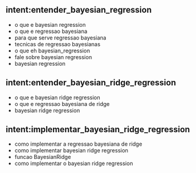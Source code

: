 ## intent:entender_bayesian_regression
- o que e bayesian regression
- o que e regressao bayesiana
- para que serve regressao bayesiana
- tecnicas de regressao bayesianas
- o que eh bayesian_regression
- fale sobre bayesian regression
- bayesian regression

## intent:entender_bayesian_ridge_regression
- o que e bayesian ridge regression
- o que e regressao bayesiana de ridge
- bayesian ridge regression

## intent:implementar_bayesian_ridge_regression
- como implementar a regressao bayesiana de ridge
- como implementar bayesian ridge regression
- funcao BayesianRidge
- como implementar o bayesian ridge regression

